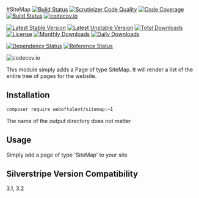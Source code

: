 #SiteMap
[![Build Status](https://travis-ci.org/gordonbanderson/weboftalent-sitemap.svg?branch=master)](https://travis-ci.org/gordonbanderson/weboftalent-sitemap)
[![Scrutinizer Code Quality](https://scrutinizer-ci.com/g/gordonbanderson/weboftalent-sitemap/badges/quality-score.png?b=master)](https://scrutinizer-ci.com/g/gordonbanderson/weboftalent-sitemap/?branch=master)
[![Code Coverage](https://scrutinizer-ci.com/g/gordonbanderson/weboftalent-sitemap/badges/coverage.png?b=master)](https://scrutinizer-ci.com/g/gordonbanderson/weboftalent-sitemap/?branch=master)
[![Build Status](https://scrutinizer-ci.com/g/gordonbanderson/weboftalent-sitemap/badges/build.png?b=master)](https://scrutinizer-ci.com/g/gordonbanderson/weboftalent-sitemap/build-status/master)
[![codecov.io](https://codecov.io/github/gordonbanderson/weboftalent-sitemap/coverage.svg?branch=master)](https://codecov.io/github/gordonbanderson/weboftalent-sitemap?branch=master)

[![Latest Stable Version](https://poser.pugx.org/weboftalent/sitemap/version)](https://packagist.org/packages/weboftalent/sitemap)
[![Latest Unstable Version](https://poser.pugx.org/weboftalent/sitemap/v/unstable)](//packagist.org/packages/weboftalent/sitemap)
[![Total Downloads](https://poser.pugx.org/weboftalent/sitemap/downloads)](https://packagist.org/packages/weboftalent/sitemap)
[![License](https://poser.pugx.org/weboftalent/sitemap/license)](https://packagist.org/packages/weboftalent/sitemap)
[![Monthly Downloads](https://poser.pugx.org/weboftalent/sitemap/d/monthly)](https://packagist.org/packages/weboftalent/sitemap)
[![Daily Downloads](https://poser.pugx.org/weboftalent/sitemap/d/daily)](https://packagist.org/packages/weboftalent/sitemap)

[![Dependency Status](https://www.versioneye.com/php/weboftalent:sitemap/badge.svg)](https://www.versioneye.com/php/weboftalent:sitemap)
[![Reference Status](https://www.versioneye.com/php/weboftalent:sitemap/reference_badge.svg?style=flat)](https://www.versioneye.com/php/weboftalent:sitemap/references)

![codecov.io](https://codecov.io/github/gordonbanderson/weboftalent-sitemap/branch.svg?branch=master)

This module simply adds a Page of type SiteMap.  It will render a list of the entire tree of pages for the website.

## Installation

 ```bash
 composer require weboftalent/sitemap:~1
 ```

The name of the output directory does not matter

## Usage

Simply add a page of type 'SiteMap' to your site

## Silverstripe Version Compatibility
3.1, 3.2
